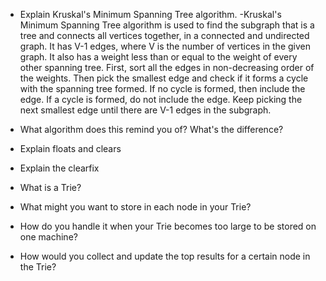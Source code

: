 - Explain Kruskal's Minimum Spanning Tree algorithm.
  -Kruskal's Minimum Spanning Tree algorithm is used to find the subgraph that is a tree and connects all vertices together, in a connected and undirected graph. It has V-1 edges, where V is the number of vertices in the given graph. It also has a weight less than or equal to the weight of every other spanning tree. First, sort all the edges in non-decreasing order of the weights. Then pick the smallest edge and check if it forms a cycle with the spanning tree formed. If no cycle is formed, then include the edge. If a cycle is formed, do not include the edge. Keep picking the next smallest edge until there are V-1 edges in the subgraph.


- What algorithm does this remind you of? What's the difference?


- Explain floats and clears


- Explain the clearfix


- What is a Trie?


- What might you want to store in each node in your Trie?


- How do you handle it when your Trie becomes too large to be stored on one machine?


- How would you collect and update the top results for a certain node in the Trie?
